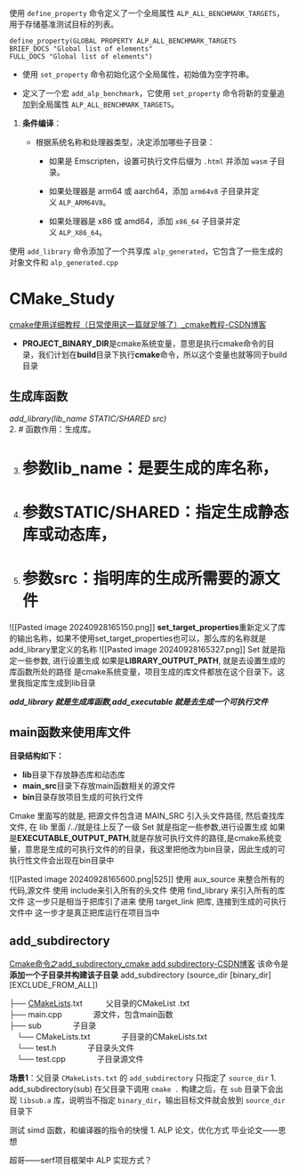 使用 `define_property` 命令定义了一个全局属性 `ALP_ALL_BENCHMARK_TARGETS`，用于存储基准测试目标的列表。
```
define_property(GLOBAL PROPERTY ALP_ALL_BENCHMARK_TARGETS
BRIEF_DOCS "Global list of elements"
FULL_DOCS "Global list of elements")
```
- 使用 `set_property` 命令初始化这个全局属性，初始值为空字符串。

- 定义了一个宏 `add_alp_benchmark`，它使用 `set_property` 命令将新的变量追加到全局属性 `ALP_ALL_BENCHMARK_TARGETS`。
1. **条件编译**：
    
    - 根据系统名称和处理器类型，决定添加哪些子目录：
        - 如果是 Emscripten，设置可执行文件后缀为 `.html` 并添加 `wasm` 子目录。
            
        - 如果处理器是 arm64 或 aarch64，添加 `arm64v8` 子目录并定义 `ALP_ARM64V8`。
            
        - 如果处理器是 x86 或 amd64，添加 `x86_64` 子目录并定义 `ALP_X86_64`。

使用 `add_library` 命令添加了一个共享库 `alp_generated`，它包含了一些生成的对象文件和 `alp_generated.cpp`

# CMake_Study
[cmake使用详细教程（日常使用这一篇就足够了）_cmake教程-CSDN博客](https://blog.csdn.net/iuu77/article/details/129229361)
- **PROJECT_BINARY_DIR**是cmake系统变量，意思是执行cmake命令的目录，我们计划在**build**目录下执行**cmake**命令，所以这个变量也就等同于build目录


## 生成库函数
  *add_library(lib_name STATIC/SHARED src)*    
2. # 函数作用：生成库。
    
3. # 参数lib_name：是要生成的库名称，
    
4. # 参数STATIC/SHARED：指定生成静态库或动态库，
    
5. # 参数src：指明库的生成所需要的源文件
![[Pasted image 20240928165150.png]]
**set_target_properties**重新定义了库的输出名称，如果不使用set_target_properties也可以，那么库的名称就是add_library里定义的名称
![[Pasted image 20240928165327.png]]
Set 就是指定一些参数, 进行设置生成
	如果是**LIBRARY_OUTPUT_PATH**, 就是去设置生成的库函数所处的路径 是cmake系统变量，项目生成的库文件都放在这个目录下。这里我指定库生成到lib目录

***add_library 就是生成库函数,add_executable 就是去生成一个可执行文件***
##  main函数来使用库文件 
**目录结构如下：**
- **lib**目录下存放静态库和动态库
- **main_src**目录下存放main函数相关的源文件
- **bin**目录存放项目生成的可执行文件

Cmake 里面写的就是, 把源文件包含进 MAIN_SRC
引入头文件路径,
然后查找库文件, 在 lib 里面
	/../就是往上反了一级
Set 就是指定一些参数,进行设置生成
	如果是**EXECUTABLE_OUTPUT_PATH**,就是存放可执行文件的路径,是cmake系统变量，意思是生成的可执行文件的的目录，我这里把他改为bin目录，因此生成的可执行性文件会出现在bin目录中

![[Pasted image 20240928165600.png|525]]
使用 aux_source 来整合所有的代码,源文件
使用 include来引入所有的头文件
使用 find_library 来引入所有的库文件
	这一步只是相当于把库引了进来
使用 target_link 把库, 连接到生成的可执行文件中
	这一步才是真正把库运行在项目当中
## add_subdirectory
[Cmake命令之add_subdirectory_cmake add subdirectory-CSDN博客](https://blog.csdn.net/sinat_31608641/article/details/122660652)
该命令是**添加一个子目录并构建该子目录**
add_subdirectory (source_dir [binary_dir] [EXCLUDE_FROM_ALL])


├── [CMakeLists](https://so.csdn.net/so/search?q=CMakeLists&spm=1001.2101.3001.7020).txt   父目录的CMakeList .txt  
├── main.cpp    源文件，包含main函数  
├── sub    子目录  
 └── CMakeLists.txt    子目录的CMakeLists.txt  
 └── test.h    子目录头文件  
 └── test.cpp    子目录源文件

**场景1**：父目录 `CMakeLists.txt` 的 `add_subdirectory` 只指定了 `source_dir`
1.   
    add_subdirectory(sub)
在父目录下调用 `cmake .` 构建之后，在 `sub` 目录下会出现 `libsub.a` 库，说明当不指定 `binary_dir`，输出目标文件就会放到 `source_dir` 目录下

测试 simd 函数，和编译器的指令的快慢
	1.
ALP 论文，优化方式
毕业论文——思想

超哥——serf项目框架中 ALP 实现方式？